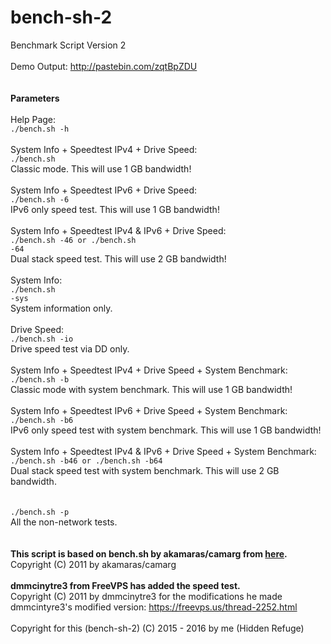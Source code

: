 # bench-sh-2
Benchmark Script Version 2<br /><br />
Demo Output: http://pastebin.com/zqtBpZDU<br /><br /><br />
<strong>Parameters</strong><br /><br />
Help Page:<br />
<code>./bench.sh -h</code><br /><br />
System Info + Speedtest IPv4 + Drive Speed:<br />
<code>./bench.sh</code><br />
Classic mode. This will use 1 GB bandwidth!<br /><br />
System Info + Speedtest IPv6 + Drive Speed:<br />
<code>./bench.sh -6</code><br />
IPv6 only speed test. This will use 1 GB bandwidth!<br /><br />
System Info + Speedtest IPv4 & IPv6 + Drive Speed:<br />
<code>./bench.sh -46 or ./bench.sh -64</code><br />
Dual stack speed test. This will use 2 GB bandwidth!<br /><br />
System Info:<br />
<code>./bench.sh -sys</code><br />
System information only.<br /><br />
Drive Speed:<br />
<code>./bench.sh -io</code><br />
Drive speed test via DD only.<br /><br />
System Info + Speedtest IPv4 + Drive Speed + System Benchmark:<br />
<code>./bench.sh -b</code><br />
Classic mode with system benchmark. This will use 1 GB bandwidth!<br /><br />
System Info + Speedtest IPv6 + Drive Speed + System Benchmark:<br />
<code>./bench.sh -b6</code><br />
IPv6 only speed test with system benchmark. This will use 1 GB bandwidth!<br /><br />
System Info + Speedtest IPv4 & IPv6 + Drive Speed + System Benchmark:<br />
<code>./bench.sh -b46 or ./bench.sh -b64</code><br />
Dual stack speed test with system benchmark. This will use 2 GB bandwidth.<br /><br /><br />
<code>./bench.sh -p</code><br />
All the non-network tests.<br /><br /><br />
<strong>This script is based on bench.sh by akamaras/camarg from <a href="http://www.akamaras.com/linux/linux-server-info-script/">here</a>.</strong><br />
Copyright (C) 2011 by akamaras/camarg<br /><br />
<strong>dmmcinytre3 from FreeVPS has added the speed test.</strong><br />
Copyright (C) 2011 by dmmcinytre3 for the modifications he made<br />
dmmcintyre3's modified version: https://freevps.us/thread-2252.html<br /><br />
Copyright for this (bench-sh-2) (C) 2015 - 2016 by me (Hidden Refuge)
